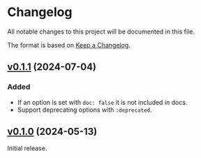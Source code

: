 # Changelog

All notable changes to this project will be documented in this file.

The format is based on [Keep a Changelog](https://keepachangelog.com/en/1.0.0/).

## [v0.1.1](https://github.com/sportradar/elixir-workspace/tree/cli_options/v0.1.1) (2024-07-04)

### Added

* If an option is set with `doc: false` it is not included in docs.
* Support deprecating options with `:deprecated`.

## [v0.1.0](https://github.com/sportradar/elixir-workspace/tree/cli_options/v0.1.0) (2024-05-13)

Initial release.
